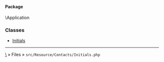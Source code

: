 ## 

#### Package
\Application







### Classes
* [Initials](classes/Initials)






***
[\\](Home) » Files » `src/Resource/Contacts/Initials.php`